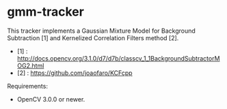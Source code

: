 # gmm-tracker

This tracker implements a Gaussian Mixture Model for Background Subtraction [1] and Kernelized Correlation Filters method [2].

* [1] : http://docs.opencv.org/3.1.0/d7/d7b/classcv_1_1BackgroundSubtractorMOG2.html 
* [2] : https://github.com/joaofaro/KCFcpp

Requirements: 
  - OpenCV 3.0.0 or newer.
